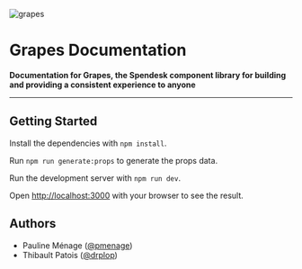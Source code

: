 ![grapes](https://user-images.githubusercontent.com/37290761/165259641-068e675a-a24a-4bc0-9021-9a69f95475c8.jpeg)

# Grapes Documentation

**Documentation for Grapes, the Spendesk component library for building and providing a consistent experience to anyone**

---

## Getting Started

Install the dependencies with `npm install`.

Run `npm run generate:props` to generate the props data.

Run the development server with `npm run dev`.

Open [http://localhost:3000](http://localhost:3000) with your browser to see the result.

## Authors

- Pauline Ménage ([@pmenage](https://github.com/pmenage))
- Thibault Patois ([@drplop](https://github.com/drplop))

